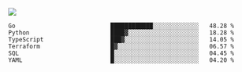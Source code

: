 ![](https://github-profile-summary-cards.vercel.app/api/cards/profile-details?username=igtm&theme=dracula)
<!--START_SECTION:waka-->

```text
Go                           ████████████░░░░░░░░░░░░░   48.28 %
Python                       ████▓░░░░░░░░░░░░░░░░░░░░   18.28 %
TypeScript                   ███▓░░░░░░░░░░░░░░░░░░░░░   14.05 %
Terraform                    █▓░░░░░░░░░░░░░░░░░░░░░░░   06.57 %
SQL                          █░░░░░░░░░░░░░░░░░░░░░░░░   04.45 %
YAML                         █░░░░░░░░░░░░░░░░░░░░░░░░   04.20 %
```

<!--END_SECTION:waka-->
